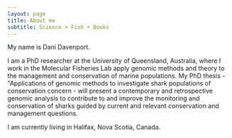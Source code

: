 ```yaml
---
layout: page
title: About me
subtitle: Science + Fish + Books
---
```


My name is Dani Davenport.

I am a PhD researcher at the University of Queensland, Australia, where I work in the Molecular Fisheries Lab apply genomic methods and theory to the management and conservation of marine populations. My PhD thesis - "Applications of genomic methods to investigate shark populations of conservation concern - will present a contemporary and retrospective genomic analysis to contribute to and improve the monitoring and conservation of sharks guided by current and relevant conservation and management questions.

I am currently living in Halifax, Nova Scotia, Canada.
